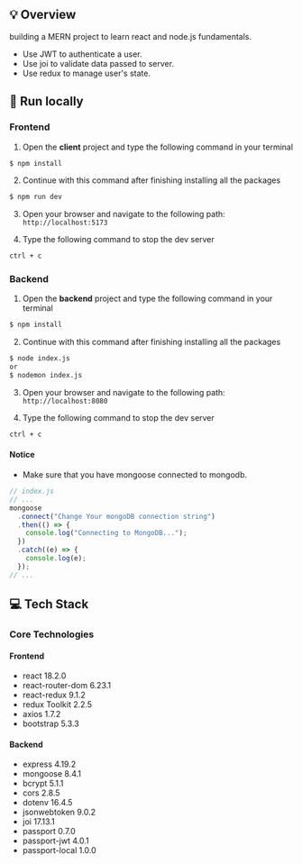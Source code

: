 ## 💡 Overview

building a MERN project to learn react and node.js fundamentals.

- Use JWT to authenticate a user.
- Use joi to validate data passed to server.
- Use redux to manage user's state.

## 🚀 Run locally

### Frontend

1. Open the **client** project and type the following command in your terminal

```bash
$ npm install
```

2. Continue with this command after finishing installing all the packages

```bash
$ npm run dev
```

3. Open your browser and navigate to the following path: `http://localhost:5173`

4. Type the following command to stop the dev server

```bash
ctrl + c
```

### Backend

1. Open the **backend** project and type the following command in your terminal

```bash
$ npm install
```

2. Continue with this command after finishing installing all the packages

```bash
$ node index.js
or
$ nodemon index.js
```

3. Open your browser and navigate to the following path: `http://localhost:8080`

4. Type the following command to stop the dev server

```bash
ctrl + c
```

#### Notice

- Make sure that you have mongoose connected to mongodb.

```js
// index.js
// ...
mongoose
  .connect("Change Your mongoDB connection string")
  .then(() => {
    console.log("Connecting to MongoDB...");
  })
  .catch((e) => {
    console.log(e);
  });
// ...
```

## 💻 Tech Stack

### Core Technologies

#### Frontend

- react 18.2.0
- react-router-dom 6.23.1
- react-redux 9.1.2
- redux Toolkit 2.2.5
- axios 1.7.2
- bootstrap 5.3.3

#### Backend

- express 4.19.2
- mongoose 8.4.1
- bcrypt 5.1.1
- cors 2.8.5
- dotenv 16.4.5
- jsonwebtoken 9.0.2
- joi 17.13.1
- passport 0.7.0
- passport-jwt 4.0.1
- passport-local 1.0.0
